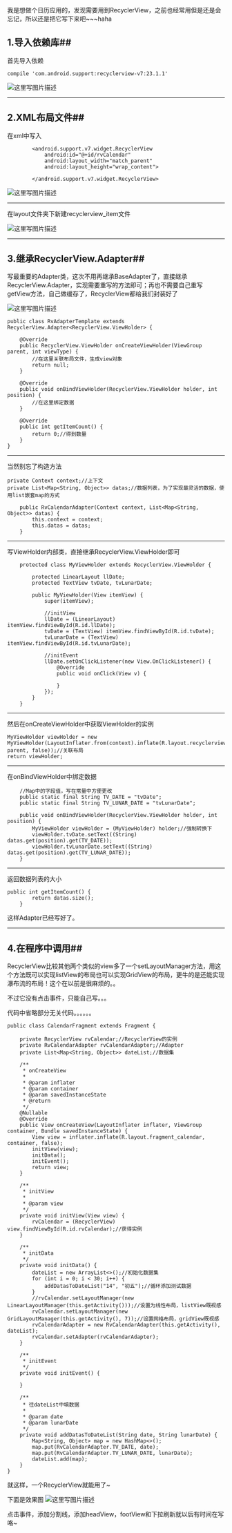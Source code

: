 我是想做个日历应用的，发现需要用到RecyclerView，之前也经常用但是还是会忘记，所以还是把它写下来吧~~~haha

## 1.导入依赖库##
首先导入依赖

```
compile 'com.android.support:recyclerview-v7:23.1.1'
```

![这里写图片描述](http://img.blog.csdn.net/20160114184244664)


----------
## 2.XML布局文件##
在xml中写入

```
		<android.support.v7.widget.RecyclerView
            android:id="@+id/rvCalendar"
            android:layout_width="match_parent"
            android:layout_height="wrap_content">

        </android.support.v7.widget.RecyclerView>
```
![这里写图片描述](http://img.blog.csdn.net/20160114184428427)


----------
在layout文件夹下新建recyclerview_item文件

![这里写图片描述](http://img.blog.csdn.net/20160114184623506)


----------
## 3.继承RecyclerView.Adapter##
写最重要的Adapter类，这次不用再继承BaseAdapter了，直接继承RecyclerView.Adapter，实现需要重写的方法即可；再也不需要自己重写getView方法，自己做缓存了，RecyclerView都给我们封装好了

![这里写图片描述](http://img.blog.csdn.net/20160114185717355)

```
public class RvAdapterTemplate extends RecyclerView.Adapter<RecyclerView.ViewHolder> {

    @Override
    public RecyclerView.ViewHolder onCreateViewHolder(ViewGroup parent, int viewType) {
	    //在这里关联布局文件，生成view对象
        return null;
    }

    @Override
    public void onBindViewHolder(RecyclerView.ViewHolder holder, int position) {
		//在这里绑定数据
    }

    @Override
    public int getItemCount() {
        return 0;//得到数量
    }
}
```


----------
当然别忘了构造方法

```
private Context context;//上下文
private List<Map<String, Object>> datas;//数据列表，为了实现最灵活的数据，使用list嵌套map的方式
    
    public RvCalendarAdapter(Context context, List<Map<String, Object>> datas) {
        this.context = context;
        this.datas = datas;
    }
```

----------
写ViewHolder内部类，直接继承RecyclerView.ViewHolder即可

```
	protected class MyViewHolder extends RecyclerView.ViewHolder {

        protected LinearLayout llDate;
        protected TextView tvDate, tvLunarDate;

        public MyViewHolder(View itemView) {
            super(itemView);

            //initView
            llDate = (LinearLayout) itemView.findViewById(R.id.llDate);
            tvDate = (TextView) itemView.findViewById(R.id.tvDate);
            tvLunarDate = (TextView) itemView.findViewById(R.id.tvLunarDate);

            //initEvent
            llDate.setOnClickListener(new View.OnClickListener() {
                @Override
                public void onClick(View v) {

                }
            });
        }
    }
```


----------
然后在onCreateViewHolder中获取ViewHolder的实例

```
MyViewHolder viewHolder = new MyViewHolder(LayoutInflater.from(context).inflate(R.layout.recyclerview_item_calendar, parent, false));//关联布局
return viewHolder;
```


----------
在onBindViewHolder中绑定数据

```
	//Map中的字段值，写在常量中方便更改
    public static final String TV_DATE = "tvDate";
    public static final String TV_LUNAR_DATE = "tvLunarDate";

	public void onBindViewHolder(RecyclerView.ViewHolder holder, int position) {
        MyViewHolder viewHolder = (MyViewHolder) holder;//强制转换下
        viewHolder.tvDate.setText((String) datas.get(position).get(TV_DATE));
        viewHolder.tvLunarDate.setText((String) datas.get(position).get(TV_LUNAR_DATE));
    }
```


----------
返回数据列表的大小
```
public int getItemCount() {
        return datas.size();
    }
```
这样Adapter已经写好了。

----------
## 4.在程序中调用##
RecyclerView比较其他两个类似的view多了一个setLayoutManager方法，用这个方法既可以实现listView的布局也可以实现GridView的布局，更牛的是还能实现瀑布流的布局！这个在以前是很麻烦的。。

不过它没有点击事件，只能自己写。。。

代码中省略部分无关代码。。。。。。
```
public class CalendarFragment extends Fragment {

    private RecyclerView rvCalendar;//RecyclerView的实例
    private RvCalendarAdapter rvCalendarAdapter;//Adapter
    private List<Map<String, Object>> dateList;//数据集

    /**
     * onCreateView
     *
     * @param inflater
     * @param container
     * @param savedInstanceState
     * @return
     */
    @Nullable
    @Override
    public View onCreateView(LayoutInflater inflater, ViewGroup container, Bundle savedInstanceState) {
        View view = inflater.inflate(R.layout.fragment_calendar, container, false);
        initView(view);
        initData();
        initEvent();
        return view;
    }

    /**
     * initView
     *
     * @param view
     */
    private void initView(View view) {
        rvCalendar = (RecyclerView) view.findViewById(R.id.rvCalendar);//获得实例
    }

    /**
     * initData
     */
    private void initData() {
        dateList = new ArrayList<>();//初始化数据集
        for (int i = 0; i < 30; i++) {
            addDatasToDateList("14", "初五");//循环添加测试数据
        }
        //rvCalendar.setLayoutManager(new LinearLayoutManager(this.getActivity()));//设置为线性布局，listView既视感
        rvCalendar.setLayoutManager(new GridLayoutManager(this.getActivity(), 7));//设置网格布局，gridView既视感
        rvCalendarAdapter = new RvCalendarAdapter(this.getActivity(), dateList);
        rvCalendar.setAdapter(rvCalendarAdapter);
    }

    /**
     * initEvent
     */
    private void initEvent() {

    }

    /**
     * 往dateList中填数据
     *
     * @param date
     * @param lunarDate
     */
    private void addDatasToDateList(String date, String lunarDate) {
        Map<String, Object> map = new HashMap<>();
        map.put(RvCalendarAdapter.TV_DATE, date);
        map.put(RvCalendarAdapter.TV_LUNAR_DATE, lunarDate);
        dateList.add(map);
    }
}
```
就这样，一个RecyclerView就能用了~

下面是效果图
![这里写图片描述](http://img.blog.csdn.net/20160116114535906)

点击事件，添加分割线，添加headView，footView和下拉刷新就以后有时间在写咯~


